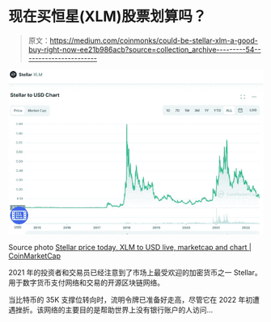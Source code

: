 # 现在买恒星(XLM)股票划算吗？

> 原文：<https://medium.com/coinmonks/could-be-stellar-xlm-a-good-buy-right-now-ee21b986acb?source=collection_archive---------54----------------------->

![](img/dbfe4c410d523349f723bd7a77c0c517.png)

Source photo [Stellar price today, XLM to USD live, marketcap and chart | CoinMarketCap](https://coinmarketcap.com/currencies/stellar/)

2021 年的投资者和交易员已经注意到了市场上最受欢迎的加密货币之一 Stellar。用于数字货币支付网络和交易的开源区块链网络。

当比特币的 35K 支撑位转向时，流明令牌已准备好走高，尽管它在 2022 年初遭遇挫折。该网络的主要目的是帮助世界上没有银行账户的人访问…